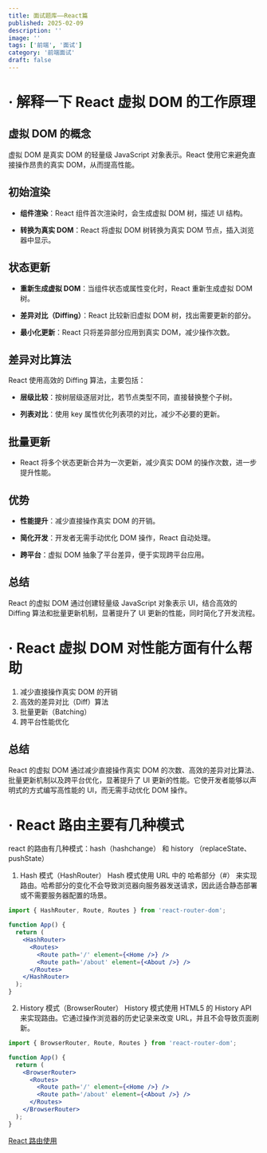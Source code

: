 ```yaml
---
title: 面试题库——React篇
published: 2025-02-09
description: ''
image: ''
tags: ['前端', '面试']
category: '前端面试'
draft: false
---
```


# · 解释一下 React 虚拟 DOM 的工作原理

## 虚拟 DOM 的概念

虚拟 DOM 是真实 DOM 的轻量级 JavaScript 对象表示。React 使用它来避免直接操作昂贵的真实 DOM，从而提高性能。

## 初始渲染

- **组件渲染**：React 组件首次渲染时，会生成虚拟 DOM 树，描述 UI 结构。

- **转换为真实 DOM**：React 将虚拟 DOM 树转换为真实 DOM 节点，插入浏览器中显示。

## 状态更新

- **重新生成虚拟 DOM**：当组件状态或属性变化时，React 重新生成虚拟 DOM 树。

- **差异对比（Diffing）**：React 比较新旧虚拟 DOM 树，找出需要更新的部分。

- **最小化更新**：React 只将差异部分应用到真实 DOM，减少操作次数。

## 差异对比算法

React 使用高效的 Diffing 算法，主要包括：

- **层级比较**：按树层级逐层对比，若节点类型不同，直接替换整个子树。

- **列表对比**：使用 key 属性优化列表项的对比，减少不必要的更新。

## 批量更新

- React 将多个状态更新合并为一次更新，减少真实 DOM 的操作次数，进一步提升性能。

## 优势

- **性能提升**：减少直接操作真实 DOM 的开销。

- **简化开发**：开发者无需手动优化 DOM 操作，React 自动处理。

- **跨平台**：虚拟 DOM 抽象了平台差异，便于实现跨平台应用。

## 总结

React 的虚拟 DOM 通过创建轻量级 JavaScript 对象表示 UI，结合高效的 Diffing 算法和批量更新机制，显著提升了 UI 更新的性能，同时简化了开发流程。

# · React 虚拟 DOM 对性能方面有什么帮助

1. 减少直接操作真实 DOM 的开销
2. 高效的差异对比（Diff）算法
3. 批量更新（Batching）
4. 跨平台性能优化

## 总结

React 的虚拟 DOM 通过减少直接操作真实 DOM 的次数、高效的差异对比算法、批量更新机制以及跨平台优化，显著提升了 UI 更新的性能。它使开发者能够以声明式的方式编写高性能的 UI，而无需手动优化 DOM 操作。

# · React 路由主要有几种模式

react 的路由有几种模式：hash（hashchange） 和 history （replaceState、pushState）

1. Hash 模式（HashRouter）
   Hash 模式使用 URL 中的 哈希部分（#） 来实现路由。哈希部分的变化不会导致浏览器向服务器发送请求，因此适合静态部署或不需要服务器配置的场景。

```jsx
import { HashRouter, Route, Routes } from 'react-router-dom';

function App() {
  return (
    <HashRouter>
      <Routes>
        <Route path='/' element={<Home />} />
        <Route path='/about' element={<About />} />
      </Routes>
    </HashRouter>
  );
}
```

2. History 模式（BrowserRouter）
   History 模式使用 HTML5 的 History API 来实现路由。它通过操作浏览器的历史记录来改变 URL，并且不会导致页面刷新。

```jsx
import { BrowserRouter, Route, Routes } from 'react-router-dom';

function App() {
  return (
    <BrowserRouter>
      <Routes>
        <Route path='/' element={<Home />} />
        <Route path='/about' element={<About />} />
      </Routes>
    </BrowserRouter>
  );
}
```

[React 路由使用](https://juejin.cn/post/7102047013818073096)
